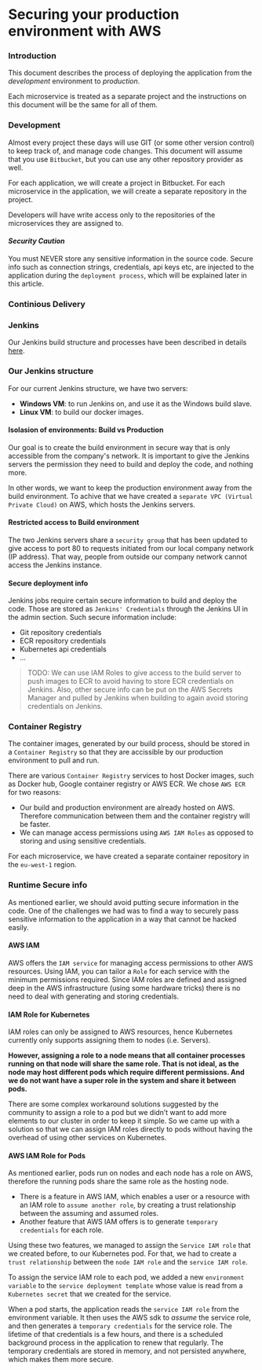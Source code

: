 # Securing your production environment with AWS

### Introduction
This document describes the process of deploying the application from the *development* environment to *production*.

Each microservice is treated as a separate project and the instructions on this document will be the same for all of them.

### Development
Almost every project these days will use GIT (or some other version control) to keep track of, and manage code changes. This document will assume that you use `Bitbucket`, but you can use any other repository provider as well.

For each application, we will create a project in Bitbucket. For each microservice in the application, we will create a separate repository in the project.

Developers will have write access only to the repositories of the microservices they are assigned to. 

#### _Security Caution_
You must NEVER store any sensitive information in the source code. Secure info such as connection strings, credentials, api keys etc, are injected to the application during the `deployment process`, which will be explained later in this article. 

### Continious Delivery

### Jenkins
Our Jenkins build structure and processes have been described in details [here](https://github.com/Geeksltd/Olive/blob/master/docs/Microservices/DevOps/Jenkins.md).

### Our Jenkins structure
For our current Jenkins structure, we have two servers:

- **Windows VM**: to run Jenkins on, and use it as the Windows build slave.
- **Linux VM**: to build our docker images.

#### Isolasion of environments: Build vs Production
Our goal is to create the build environment in secure way that is only accessible from the company's network. It is important to give the Jenkins servers the permission they need to build and deploy the code, and nothing more.

In other words, we want to keep the production environment away from the build environment. To achive that we have created a `separate VPC (Virtual Private Cloud)` on AWS, which hosts the Jenkins servers.

#### Restricted access to Build environment
The two Jenkins servers share a `security group` that has been updated to give access to port 80 to requests initiated from our local company network (IP address). That way, people from outside our company network cannot access the Jenkins instance.

#### Secure deployment info
Jenkins jobs require certain secure information to build and deploy the code. Those are stored as `Jenkins' Credentials` through the Jenkins UI in the admin section. Such secure information include:

- Git repository credentials
- ECR repository credentials
- Kubernetes api credentials
- ...

> TODO: We can use IAM Roles to give access to the build server to push images to ECR to avoid having to store ECR credentials on Jenkins. Also, other secure info can be put on the AWS Secrets Manager and pulled by Jenkins when building to again avoid storing credentials on Jenkins.

### Container Registry
The container images, generated by our build process, should be stored in a `Container Registry` so that they are accissible by our production environment to pull and run. 

There are various `Container Registry` services to host Docker images, such as Docker hub, Google container registry or AWS ECR. 
We chose `AWS ECR` for two reasons: 

- Our build and production environment are already hosted on AWS. Therefore communication between them and the container registry will be faster.
- We can manage access permissions using `AWS IAM Roles` as opposed to storing and using sensitive credentials. 

For each microservice, we have created a separate container repository in the `eu-west-1` region. 

### Runtime Secure info
As mentioned earlier, we should avoid putting secure information in the code. One of the challenges we had was to find a way to securely pass sensitive information to the application in a way that cannot be hacked easily. 

#### AWS IAM
AWS offers the `IAM service` for managing access permissions to other AWS resources. Using IAM, you can tailor a `Role` for each service with the minimum permissions required. Since IAM roles are defined and assigned deep in the AWS infrastructure (using some hardware tricks) there is no need to deal with generating and storing credentials.

#### IAM Role for Kubernetes
IAM roles can only be assigned to AWS resources, hence Kubernetes currently only supports assigning them to nodes (i.e. Servers). 

**However, assigning a role to a node means that all container processes running on that node will share the same role. That is not ideal, as the node may host different pods which require different permissions. And we do not want have a super role in the system and share it between pods.**

There are some complex workaround solutions suggested by the community to assign a role to a pod but we didn’t want to add more elements to our cluster in order to keep it simple. So we came up with a solution so that we can assign IAM roles directly to pods without having the overhead of using other services on Kubernetes.

#### AWS IAM Role for Pods
As mentioned earlier, pods run on nodes and each node has a role on AWS, therefore the running pods share the same role as the hosting node.

- There is a feature in AWS IAM, which enables a user or a resource with an IAM role to `assume another role`, by creating a trust relationship between the assuming and assumed roles.
- Another feature that AWS IAM offers is to generate `temporary credentials` for each role. 

Using these two features, we managed to assign the `Service IAM role` that we created before, to our Kubernetes pod. For that, we had to create a `trust relationship` between the `node IAM role` and the `service IAM role`.

To assign the service IAM role to each pod, we added a new `environment variable` to the `service deployment template` whose value is read from a `Kubernetes secret` that we created for the service.

When a pod starts, the application reads the `service IAM role` from the environment variable. It then uses the AWS sdk to *assume* the service role, and then generates a `temporary credentials` for the service role. The lifetime of that credentials is a few hours, and there is a scheduled background process in the application to renew that regularly. The temporary credentials are stored in memory, and not persisted anywhere, which makes them more secure.

